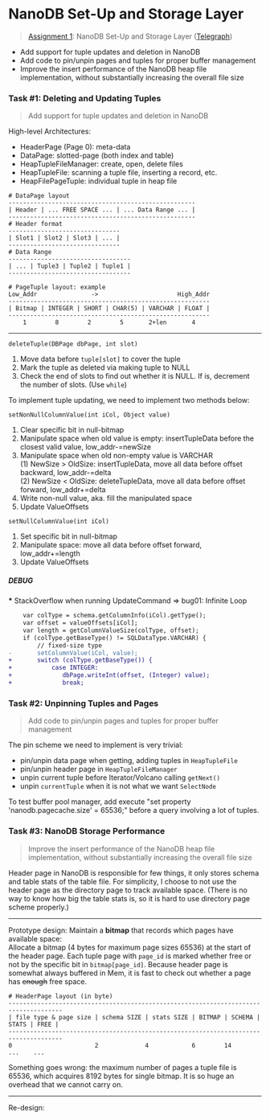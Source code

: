 # NanoDB Set-Up and Storage Layer

> [Assignment 1](http://courses.cms.caltech.edu/cs122/assignments/lab1.html):
> NanoDB Set-Up and Storage Layer
> ([Telegraph](https://telegra.ph/Assignment-1-NanoDB-Set-Up-and-Storage-Layer-10-28))

* Add support for tuple updates and deletion in NanoDB
* Add code to pin/unpin pages and tuples for proper buffer management
* Improve the insert performance of the NanoDB heap file implementation,
  without substantially increasing the overall file size

### Task #1: Deleting and Updating Tuples

> Add support for tuple updates and deletion in NanoDB

High-level Architectures:

* HeaderPage (Page 0): meta-data
* DataPage: slotted-page (both index and table)
* HeapTupleFileManager: create, open, delete files
* HeapTupleFile: scanning a tuple file, inserting a record, etc.
* HeapFilePageTuple: individual tuple in heap file

```
# DataPage layout
----------------------------------------------------
| Header | ... FREE SPACE ... | ... Data Range ... |
----------------------------------------------------
# Header format
-------------------------------
| Slot1 | Slot2 | Slot3 | ... |
-------------------------------
# Data Range
----------------------------------
| ... | Tuple3 | Tuple2 | Tuple1 |
----------------------------------

# PageTuple layout: example
Low_Addr               ->                      High_Addr
--------------------------------------------------------
| Bitmap | INTEGER | SHORT | CHAR(5) | VARCHAR | FLOAT |
--------------------------------------------------------
    1        8        2        5       2+len       4
```

---

`deleteTuple(DBPage dbPage, int slot)`
1. Move data before `tuple[slot]` to cover the tuple
2. Mark the tuple as deleted via making tuple to NULL
3. Check the end of slots to find out whether it is NULL.
   If is, decrement the number of slots. (Use `while`)

To implement tuple updating, we need to implement two methods below:

`setNonNullColumnValue(int iCol, Object value)`
1. Clear specific bit in null-bitmap
2. Manipulate space when old value is empty: insertTupleData before the closest
   valid value, low_addr-=newSize
3. Manipulate space when old non-empty value is VARCHAR<br/>
   (1) NewSize > OldSize: insertTupleData, move all data before offset backward,
   low_addr-=delta<br/>
   (2) NewSize < OldSize: deleteTupleData, move all data before offset forward,
   low_addr+=delta
4. Write non-null value, aka. fill the manipulated space
5. Update ValueOffsets

`setNullColumnValue(int iCol)`
1. Set specific bit in null-bitmap
2. Manipulate space: move all data before offset forward, low_addr+=length
3. Update ValueOffsets

##### DEBUG

<b>*</b> StackOverflow when running UpdateCommand => bug01: Infinite Loop

```diff
    var colType = schema.getColumnInfo(iCol).getType();
    var offset = valueOffsets[iCol];
    var length = getColumnValueSize(colType, offset);
    if (colType.getBaseType() != SQLDataType.VARCHAR) {
        // fixed-size type
-       setColumnValue(iCol, value);
+       switch (colType.getBaseType()) {
+           case INTEGER:
+              dbPage.writeInt(offset, (Integer) value);
+              break;
```

### Task #2: Unpinning Tuples and Pages

> Add code to pin/unpin pages and tuples for proper buffer management

The pin scheme we need to implement is very trivial:
* pin/unpin data page when getting, adding tuples in `HeapTupleFile`
* pin/unpin header page in `HeapTupleFileManager`
* unpin current tuple before Iterator/Volcano calling `getNext()`
* unpin `currentTuple` when it is not what we want `SelectNode`

To test buffer pool manager, add execute "set property 'nanodb.pagecache.size' =
65536;" before a query involving a lot of tuples.

### Task #3: NanoDB Storage Performance

> Improve the insert performance of the NanoDB heap file implementation,
> without substantially increasing the overall file size

Header page in NanoDB is responsible for few things, it only stores schema and
table stats of the table file. For simplicity, I choose to not use the header
page as the directory page to track available space. (There is no way to know
how big the table stats is, so it is hard to use directory page scheme
properly.)

---

Prototype design:
Maintain a **bitmap** that records which pages have available space:<br/>
Allocate a bitmap (4 bytes for maximum page sizes 65536) at the start of the
header page. Each tuple page with `page_id` is marked whether free or not by the
specific bit in `bitmap[page_id]`. Because header page is somewhat always
buffered in Mem, it is fast to check out whether a page has <s>enough</s> free
space.

```
# HeaderPage layout (in byte)
-------------------------------------------------------------------------------------
| file type & page size | schema SIZE | stats SIZE | BITMAP | SCHEMA | STATS | FREE |
-------------------------------------------------------------------------------------
0                       2             4            6        14       ...    ...
```

Something goes wrong: the maximum number of pages a tuple file is 65536, which
acquires 8192 bytes for single bitmap. It is so huge an overhead that we cannot
carry on.

---

Re-design:
